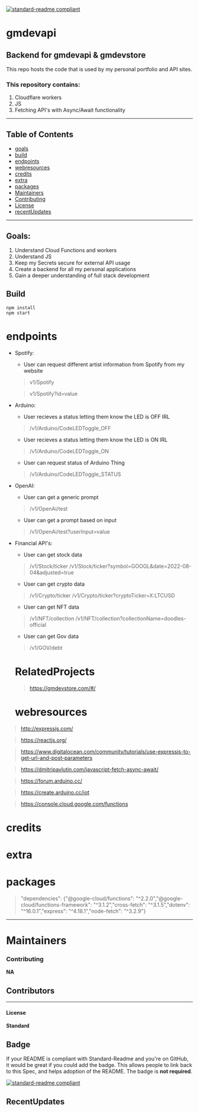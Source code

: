 [![standard-readme compliant](https://img.shields.io/badge/readme%20style-standard-brightgreen.svg?style=flat-square)](https://github.com/RichardLitt/standard-readme)

# gmdevapi

## Backend for gmdevapi & gmdevstore
This repo hosts the code that is used by my personal portfolio and API sites.

### This repository contains:

1. Cloudflare workers
2. JS
3. Fetching API's with Async/Await functionality

---
## Table of Contents
- [goals](#goals)
- [build](#build)
- [endpoints](#endpoints)
- [webresources](#webresources)
- [credits](#credits)
- [extra](#extra)
- [packages](#packages)
- [Maintainers](#maintainers)
- [Contributing](#contributing)
- [License](#license)
- [recentUpdates](#recentupdates)
---

## Goals:

1. Understand Cloud Functions and workers
2. Understand JS
3. Keep my Secrets secure for external API usage
4. Create a backend for all my personal applications
5. Gain a deeper understanding of full stack development


## Build
	npm install
	npm start

# endpoints
-	Spotify:
	-	User can request different artist information from Spotify from my website

	>	v1/Spotify

	>	v1/Spotify?id=value

-	Arduino:

	-	 User recieves a status letting them know the LED is OFF IRL
	>	/v1/Arduino/CodeLEDToggle_OFF

	-	 User recieves a status letting them know the LED is ON IRL
	>	/v1/Arduino/CodeLEDToggle_ON

	-	User can request status of Arduino Thing
	>	/v1/Arduino/CodeLEDToggle_STATUS

-	OpenAI:
	-	User can get a generic prompt
	> /v1/OpenAi/test
	-	User can get a prompt based on input
	> /v1/OpenAi/test?userInput=value

-	Financial API's:
	-	User can get stock data
	> /v1/Stock/ticker
	> /v1/Stock/ticker?symbol=GOOGL&date=2022-08-04&adjusted=true
	-	User can get crypto data
	> /v1/Crypto/ticker
	> /v1/Crypto/ticker?cryptoTicker=X:LTCUSD
	-	User can get NFT data
	> /v1/NFT/collection
	> /v1/NFT/collection?collectionName=doodles-official
	-	User can get Gov data
	> /v1/GOV/debt

	# RelatedProjects
	> https://gmdevstore.com/#/

	# webresources
>http://expressjs.com/

>https://reactjs.org/

>https://www.digitalocean.com/community/tutorials/use-expressjs-to-get-url-and-post-parameters

>https://dmitripavlutin.com/javascript-fetch-async-await/

>https://forum.arduino.cc/

>https://create.arduino.cc/iot

>https://console.cloud.google.com/functions

# credits

# extra
# packages
>"dependencies": {"@google-cloud/functions": "^2.2.0","@google-cloud/functions-framework": "^3.1.2","cross-fetch": "^3.1.5","dotenv": "^16.0.1","express": "^4.18.1","node-fetch": "^3.2.9"}
---

# Maintainers

### Contributing
**NA**


## Contributors

---

#### License
**Standard**

## Badge

If your README is compliant with Standard-Readme and you're on GitHub, it would be great if you could add the badge. This allows people to link back to this Spec, and helps adoption of the README. The badge is **not required**.

[![standard-readme compliant](https://img.shields.io/badge/readme%20style-standard-brightgreen.svg?style=flat-square)](https://github.com/RichardLitt/standard-readme)

## RecentUpdates
